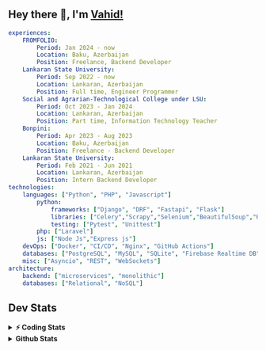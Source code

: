 
## Hey there 👋, I'm [Vahid!](https://github.com/vahidzhe/)

```yaml
experiences:
    FROMFOLIO:
        Period: Jan 2024 - now
        Location: Baku, Azerbaijan
        Position: Freelance, Backend Developer
    Lankaran State University:
        Period: Sep 2022 - now
        Location: Lankaran, Azerbaijan
        Position: Full time, Engineer Programmer
    Social and Agrarian-Technological College under LSU:
        Period: Oct 2023 - Jan 2024
        Location: Lankaran, Azerbaijan
        Position: Part time, Information Technology Teacher
    Bonpini:
        Period: Apr 2023 - Aug 2023
        Location: Baku, Azerbaijan
        Position: Freelance - Backend Developer 
    Lankaran State University:
        Period: Feb 2021 - Jun 2021
        Location: Lankaran, Azerbaijan
        Position: Intern Backend Developer
technologies:
    languages: ["Python", "PHP", "Javascript"]
        python:
            frameworks: ["Django", "DRF", "Fastapi", "Flask"]
            libraries: ["Celery","Scrapy","Selenium","BeautifulSoup","Requests"]
            testing: ["Pytest", "Unittest"]
        php: ["Laravel"]
        js: ["Node Js","Express js"]
    devOps: ["Docker", "CI/CD", "Nginx", "GitHub Actions"]
    databases: ["PostgreSQL", "MySQL", "SQLite", "Firebase Realtime DB", "Redis"]
    misc: ["Asyncio", "REST", "WebSockets"]
architecture: 
    backend: ["microservices", "monolithic"]
    databases: ["Relational", "NoSQL"]
```



## Dev Stats

<details>
  <summary><b>⚡ Coding Stats</b></summary>

<!--START_SECTION:waka-->
![Code Time](http://img.shields.io/badge/Code%20Time-286%20hrs%2015%20mins-blue)

![Profile Views](http://img.shields.io/badge/Profile%20Views-0-blue)

**🐱 My GitHub Data** 

> 📦 ? Used in GitHub's Storage 
 > 
> 🏆 217 Contributions in the Year 2025
 > 
> 💼 Opted to Hire
 > 
> 📜 13 Public Repositories 
 > 
> 🔑 0 Private Repositories 
 > 
**I'm an Early 🐤** 

```text
🌞 Morning                1218 commits        ████░░░░░░░░░░░░░░░░░░░░░   14.28 % 
🌆 Daytime                4738 commits        ██████████████░░░░░░░░░░░   55.54 % 
🌃 Evening                1943 commits        ██████░░░░░░░░░░░░░░░░░░░   22.78 % 
🌙 Night                  632 commits         ██░░░░░░░░░░░░░░░░░░░░░░░   07.41 % 
```


📊 **This Week I Spent My Time On** 

```text
🕑︎ Time Zone: Asia/Baku

💬 Programming Languages: 
PHP                      5 hrs 46 mins       █████████░░░░░░░░░░░░░░░░   37.74 % 
Python                   5 hrs 5 mins        ████████░░░░░░░░░░░░░░░░░   33.22 % 
JavaScript               2 hrs 2 mins        ███░░░░░░░░░░░░░░░░░░░░░░   13.29 % 
YAML                     1 hr 8 mins         ██░░░░░░░░░░░░░░░░░░░░░░░   07.43 % 
CSS                      17 mins             ░░░░░░░░░░░░░░░░░░░░░░░░░   01.94 % 

🐱‍💻 Projects: 
fromfolio-backend-v2     4 hrs 43 mins       ████████░░░░░░░░░░░░░░░░░   30.81 % 
lsu-library-backend      4 hrs 13 mins       ███████░░░░░░░░░░░░░░░░░░   27.63 % 
lsu-library-production   3 hrs 55 mins       ██████░░░░░░░░░░░░░░░░░░░   25.62 % 
taskiq-fastapi-example   1 hr 12 mins        ██░░░░░░░░░░░░░░░░░░░░░░░   07.94 % 
integrify                1 hr 7 mins         ██░░░░░░░░░░░░░░░░░░░░░░░   07.35 % 
```

**I Mostly Code in Python** 

```text
Python                   25 repos            ██████████░░░░░░░░░░░░░░░   40.98 % 
JavaScript               11 repos            █████░░░░░░░░░░░░░░░░░░░░   18.03 % 
PHP                      9 repos             ████░░░░░░░░░░░░░░░░░░░░░   14.75 % 
CSS                      6 repos             ██░░░░░░░░░░░░░░░░░░░░░░░   09.84 % 
HTML                     4 repos             ██░░░░░░░░░░░░░░░░░░░░░░░   06.56 % 
```




 Last Updated on 08/04/2025 00:41:19 UTC
<!--END_SECTION:waka-->
</details>


<details>
  <summary><b> Github Stats</b></summary>

  <br />
  <img height="180em" src="https://github-readme-stats.vercel.app/api?username=vahidzhe&show_icons=true&hide_border=true&&count_private=true&include_all_commits=true&theme=dark" />
  <img height="180em" src="https://github-readme-stats.vercel.app/api/top-langs/?username=vahidzhe&exclude_repo=django_recaptcha_v3,django_blog_v1,django_smartedu_course,css_layout1,task-managment,bonpini_backend_codeigniter&show_icons=true&hide_border=true&layout=compact&theme=dark&langs_count=6"/>
</details>






